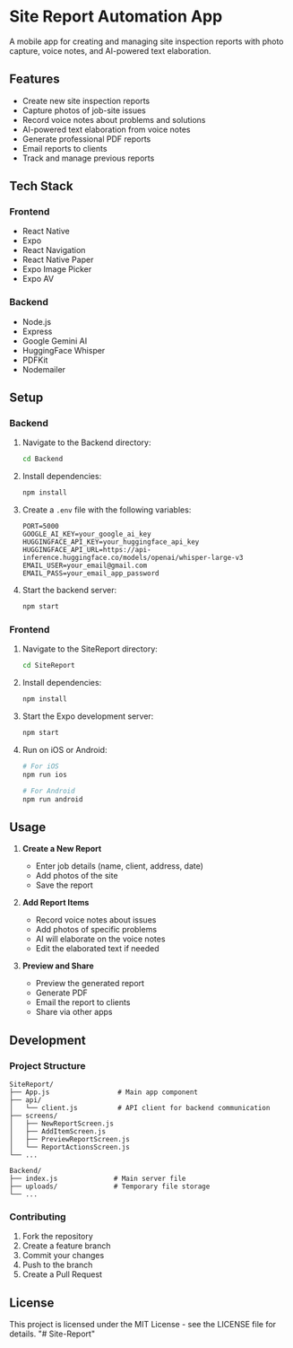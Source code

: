 # Site Report Automation App

A mobile app for creating and managing site inspection reports with photo capture, voice notes, and AI-powered text elaboration.

## Features

- Create new site inspection reports
- Capture photos of job-site issues
- Record voice notes about problems and solutions
- AI-powered text elaboration from voice notes
- Generate professional PDF reports
- Email reports to clients
- Track and manage previous reports

## Tech Stack

### Frontend
- React Native
- Expo
- React Navigation
- React Native Paper
- Expo Image Picker
- Expo AV

### Backend
- Node.js
- Express
- Google Gemini AI
- HuggingFace Whisper
- PDFKit
- Nodemailer

## Setup

### Backend
1. Navigate to the Backend directory:
   ```bash
   cd Backend
   ```

2. Install dependencies:
   ```bash
   npm install
   ```

3. Create a `.env` file with the following variables:
   ```
   PORT=5000
   GOOGLE_AI_KEY=your_google_ai_key
   HUGGINGFACE_API_KEY=your_huggingface_api_key
   HUGGINGFACE_API_URL=https://api-inference.huggingface.co/models/openai/whisper-large-v3
   EMAIL_USER=your_email@gmail.com
   EMAIL_PASS=your_email_app_password
   ```

4. Start the backend server:
   ```bash
   npm start
   ```

### Frontend
1. Navigate to the SiteReport directory:
   ```bash
   cd SiteReport
   ```

2. Install dependencies:
   ```bash
   npm install
   ```

3. Start the Expo development server:
   ```bash
   npm start
   ```

4. Run on iOS or Android:
   ```bash
   # For iOS
   npm run ios

   # For Android
   npm run android
   ```

## Usage

1. **Create a New Report**
   - Enter job details (name, client, address, date)
   - Add photos of the site
   - Save the report

2. **Add Report Items**
   - Record voice notes about issues
   - Add photos of specific problems
   - AI will elaborate on the voice notes
   - Edit the elaborated text if needed

3. **Preview and Share**
   - Preview the generated report
   - Generate PDF
   - Email the report to clients
   - Share via other apps

## Development

### Project Structure
```
SiteReport/
├── App.js                 # Main app component
├── api/
│   └── client.js          # API client for backend communication
├── screens/
│   ├── NewReportScreen.js
│   ├── AddItemScreen.js
│   ├── PreviewReportScreen.js
│   └── ReportActionsScreen.js
└── ...

Backend/
├── index.js              # Main server file
├── uploads/              # Temporary file storage
└── ...
```

### Contributing
1. Fork the repository
2. Create a feature branch
3. Commit your changes
4. Push to the branch
5. Create a Pull Request

## License
This project is licensed under the MIT License - see the LICENSE file for details. "# Site-Report" 
